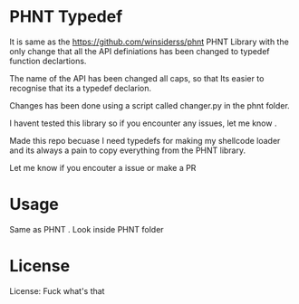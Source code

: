 # PHNT Typedef
It is same as the https://github.com/winsiderss/phnt PHNT Library with the only change that all the API definiations has been changed to typedef function declartions.

The name of the API has been changed all caps, so that Its easier to recognise that its a typedef declarion.

Changes has been done using a script called changer.py in the phnt folder. 

I havent tested this library so if you encounter any issues, let me know .

Made this repo becuase I need typedefs for making my shellcode loader and its always a pain to copy everything from the PHNT library.

Let me know if you encouter a issue or make a PR 

# Usage 

Same as PHNT . Look inside PHNT folder

# License
License: Fuck what's that

